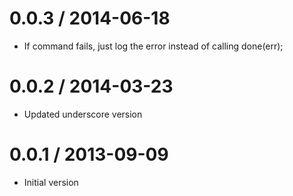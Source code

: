 0.0.3 / 2014-06-18
==================
  * If command fails, just log the error instead of calling done(err);

0.0.2 / 2014-03-23
==================
  * Updated underscore version

0.0.1 / 2013-09-09
==================
  * Initial version